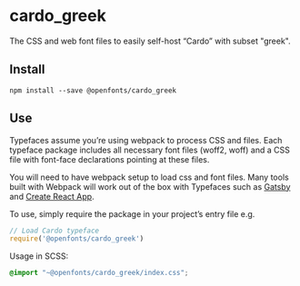 
# cardo_greek

The CSS and web font files to easily self-host “Cardo” with subset "greek".

## Install

`npm install --save @openfonts/cardo_greek`

## Use

Typefaces assume you’re using webpack to process CSS and files. Each typeface
package includes all necessary font files (woff2, woff) and a CSS file with
font-face declarations pointing at these files.

You will need to have webpack setup to load css and font files. Many tools built
with Webpack will work out of the box with Typefaces such as [Gatsby](https://github.com/gatsbyjs/gatsby)
and [Create React App](https://github.com/facebookincubator/create-react-app).

To use, simply require the package in your project’s entry file e.g.

```javascript
// Load Cardo typeface
require('@openfonts/cardo_greek')
```

Usage in SCSS:
```scss
@import "~@openfonts/cardo_greek/index.css";
```

